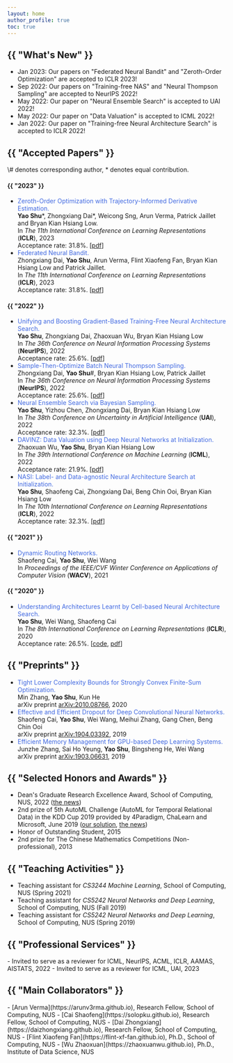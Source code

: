 ```yaml
---
layout: home
author_profile: true
toc: true
---
```


<h2 class="archive__title">{{ "What's New" }}</h2>

- Jan 2023: Our papers on "Federated Neural Bandit" and "Zeroth-Order Optimization" are accepted to ICLR 2023!
- Sep 2022: Our papers on "Training-free NAS" and "Neural Thompson Sampling" are accepted to NeurIPS 2022!
- May 2022: Our paper on "Neural Ensemble Search" is accepted to UAI 2022!
- May 2022: Our paper on "Data Valuation" is accepted to ICML 2022!
- Jan 2022: Our paper on "Training-free Neural Architecture Search" is accepted to ICLR 2022!

<h2 class="archive__title">{{ "Accepted Papers" }}</h2>
\# denotes corresponding author, * denotes equal contribution. 

<h4 class="archive__subtitle">{{ "2023" }}</h4>  

- <span style="color: royalblue">Zeroth-Order Optimization with Trajectory-Informed Derivative Estimation.</span>  
    **Yao Shu**\*, Zhongxiang Dai\*, Weicong Sng, Arun Verma, Patrick Jaillet and Bryan Kian Hsiang Low.  
    In *The 11th International Conference on Learning Representations* (**ICLR**), 2023  
    Acceptance rate: 31.8%. [[pdf](https://openreview.net/pdf?id=38m4h8HcNRL)]  
- <span style="color: royalblue">Federated Neural Bandit.</span>  
    Zhongxiang Dai, **Yao Shu**, Arun Verma, Flint Xiaofeng Fan, Bryan Kian Hsiang Low and Patrick Jaillet.  
    In *The 11th International Conference on Learning Representations* (**ICLR**), 2023  
    Acceptance rate: 31.8%. [[pdf](https://openreview.net/pdf?id=38m4h8HcNRL)]  

<h4 class="archive__subtitle">{{ "2022" }}</h4>  


- <span style="color: royalblue">Unifying and Boosting Gradient-Based Training-Free Neural Architecture Search.</span>  
    **Yao Shu**, Zhongxiang Dai, Zhaoxuan Wu, Bryan Kian Hsiang Low  
    In *The 36th Conference on Neural Information Processing Systems* (**NeurIPS**), 2022  
    Acceptance rate: 25.6%. [[pdf](https://arxiv.org/pdf/2201.09785.pdf)]  
- <span style="color: royalblue">Sample-Then-Optimize Batch Neural Thompson Sampling.</span>  
    Zhongxiang Dai, **Yao Shu**#, Bryan Kian Hsiang Low, Patrick Jaillet  
    In *The 36th Conference on Neural Information Processing Systems* (**NeurIPS**), 2022  
    Acceptance rate: 25.6%. [[pdf](https://arxiv.org/pdf/2210.06850.pdf)]  
- <span style="color: royalblue">Neural Ensemble Search via Bayesian Sampling.</span>  
    **Yao Shu**, Yizhou Chen, Zhongxiang Dai, Bryan Kian Hsiang Low  
    In *The 38th Conference on Uncertainty in Artificial Intelligence* (**UAI**), 2022  
    Acceptance rate: 32.3%. [[pdf](https://openreview.net/pdf?id=Bh4lBPUjqg9)]  
- <span style="color: royalblue">DAVINZ: Data Valuation using Deep Neural Networks at Initialization.</span>  
    Zhaoxuan Wu, **Yao Shu**, Bryan Kian Hsiang Low  
    In *The 39th International Conference on Machine Learning* (**ICML**), 2022  
    Acceptance rate: 21.9%. [[pdf](https://proceedings.mlr.press/v162/wu22j/wu22j.pdf)] 
- <span style="color: royalblue">NASI: Label- and Data-agnostic Neural Architecture Search at Initialization.</span>  
    **Yao Shu**, Shaofeng Cai, Zhongxiang Dai, Beng Chin Ooi, Bryan Kian Hsiang Low  
    In *The 10th International Conference on Learning Representations* (**ICLR**), 2022  
    Acceptance rate: 32.3%. [[pdf](https://openreview.net/pdf?id=v-v1cpNNK_v)]  

<h4 class="archive__subtitle">{{ "2021" }}</h4>  

- <span style="color: royalblue">Dynamic Routing Networks.</span>  
    Shaofeng Cai, **Yao Shu**, Wei Wang  
    In *Proceedings of the IEEE/CVF Winter Conference on Applications of Computer Vision* (**WACV**), 2021  

<h4 class="archive__subtitle">{{ "2020" }}</h4>  

- <span style="color: royalblue">Understanding Architectures Learnt by Cell-based Neural Architecture Search.</span>  
    **Yao Shu**, Wei Wang, Shaofeng Cai  
    In *The 8th International Conference on Learning Representations* (**ICLR**), 2020  
    Acceptance rate: 26.5%. [[code](https://github.com/shuyao95/Understanding-NAS.git), [pdf](https://openreview.net/pdf?id=BJxH22EKPS)]  

<h2 class="archive__title">{{ "Preprints" }}</h2>


<!-- - <span style="color: royalblue">Unifying and Boosting Gradient-Based Training-Free Neural Architecture Search.</span>  
    **Yao Shu**, Zhongxiang Dai, Zhaoxuan Wu, Bryan Kian Hsiang Low  
    arXiv preprint [arXiv:2201.09785](https://arxiv.org/abs/2201.09785), 2022   -->
- <span style="color: royalblue">Tight Lower Complexity Bounds for Strongly Convex Finite-Sum Optimization.</span>  
    Min Zhang, **Yao Shu**, Kun He  
    arXiv preprint [arXiv:2010.08766](https://arxiv.org/abs/2010.08766), 2020
- <span style="color: royalblue">Effective and Efficient Dropout for Deep Convolutional Neural Networks.</span>  
    Shaofeng Cai, **Yao Shu**, Wei Wang, Meihui Zhang, Gang Chen, Beng Chin Ooi  
    arXiv preprint [arXiv:1904.03392](https://arxiv.org/abs/1904.03392), 2019  
- <span style="color: royalblue">Efficient Memory Management for GPU-based Deep Learning Systems.</span>  
    Junzhe Zhang, Sai Ho Yeung, **Yao Shu**, Bingsheng He, Wei Wang  
    arXiv preprint [arXiv:1903.06631](https://arxiv.org/abs/1903.06631), 2019  

<h2 class="archive__title">{{ "Selected Honors and Awards" }}</h2> 

- Dean's Graduate Research Excellence Award, School of Computing, NUS, 2022 ([the news](https://www.comp.nus.edu.sg/programmes/pg/awards/deans/))
- 2nd prize of 5th AutoML Challenge (AutoML for Temporal Relational Data) in the KDD Cup 2019 provided by 4Paradigm, ChaLearn and Microsoft, June 2019 ([our solution](https://github.com/shuyao95/kddcup2019-automl.git), [the news](https://www.4paradigm.com/competition/kddcup2019))
- Honor of Outstanding Student, 2015
- 2nd prize for The Chinese Mathematics Competitions (Non-professional), 2013

<h2 class="archive__title">{{ "Teaching Activities" }}</h2>

- Teaching assistant for *CS3244 Machine Learning*, School of Computing, NUS (Spring 2021)
- Teaching assistant for *CS5242 Neural Networks and Deep Learning*, School of Computing, NUS (Fall 2019)
- Teaching assistant for *CS5242 Neural Networks and Deep Learning*, School of Computing, NUS (Spring 2019)

<h2 class="archive__title">{{ "Professional Services" }}</h2>
- Invited to serve as a reviewer for ICML, NeurIPS, ACML, ICLR, AAMAS, AISTATS, 2022
- Invited to serve as a reviewer for ICML, UAI, 2023

<h2 class="archive__title">{{ "Main Collaborators" }}</h2>
- [Arun Verma](https://arunv3rma.github.io), Research Fellow, School of Computing, NUS
- [Cai Shaofeng](https://solopku.github.io), Research Fellow, School of Computing, NUS
- [Dai Zhongxiang](https://daizhongxiang.github.io), Research Fellow, School of Computing, NUS
- [Flint Xiaofeng Fan](https://flint-xf-fan.github.io), Ph.D., School of Computing, NUS
- [Wu Zhaoxuan](https://zhaoxuanwu.github.io), Ph.D., Institute of Data Science, NUS